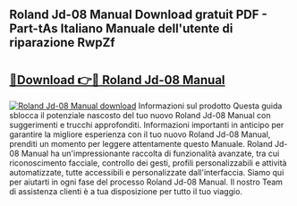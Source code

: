 ## Roland Jd-08 Manual Download gratuit PDF - Part-tAs Italiano Manuale dell'utente di riparazione RwpZf

# <h2><a href="http://dfd3el.blite.top/?on=Roland+Jd-08+Manual">🔗Download 👉🔴 Roland Jd-08 Manual</a></h2>

[![Roland Jd-08 Manual download](https://i.imgur.com/lujVjoI.png)](http://dfd3el.blite.top/?on=Roland+Jd-08+Manual)
Informazioni sul prodotto Questa guida sblocca il potenziale nascosto del tuo nuovo Roland Jd-08 Manual con suggerimenti e trucchi approfonditi. Informazioni importanti in anticipo per garantire la migliore esperienza con il tuo nuovo Roland Jd-08 Manual, prenditi un momento per leggere attentamente questo Manuale. Roland Jd-08 Manual ha un'impressionante raccolta di funzionalità avanzate, tra cui riconoscimento facciale, controllo dei gesti, profili personalizzabili e attività automatizzate, tutte accessibili e personalizzate dall'interfaccia. Siamo qui per aiutarti in ogni fase del processo Roland Jd-08 Manual. Il nostro Team di assistenza clienti è a tua disposizione per tutto il tuo viaggio.
